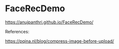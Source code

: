 # FaceRecDemo

https://anujpanthri.github.io/FaceRecDemo/


References:


https://pqina.nl/blog/compress-image-before-upload/
